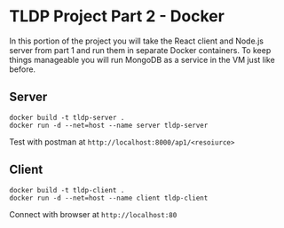 # TLDP Project Part 2 - Docker
In this portion of the project you will take the React client and Node.js server from part 1 and run them in separate Docker containers. To keep things manageable you will run MongoDB as a service in the VM just like before.

## Server

`docker build -t tldp-server .`  
`docker run -d --net=host --name server tldp-server`

Test with postman at `http://localhost:8000/ap1/<resoiurce>`

## Client
`docker build -t tldp-client .`  
`docker run -d --net=host --name client tldp-client`

Connect with browser at `http://localhost:80`